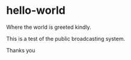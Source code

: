 # hello-world
Where the world is greeted kindly. 

This is a test of the public broadcasting system.

Thanks you
